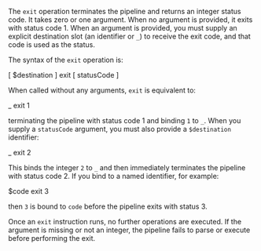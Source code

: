 The `exit` operation terminates the pipeline and returns an integer status 
code. It takes zero or one argument. When no argument is provided, it exits 
with status code 1. When an argument is provided, you must supply an explicit 
destination slot (an identifier or `_`) to receive the exit code, and that code 
is used as the status.

The syntax of the `exit` operation is:

  [ $destination ] exit [ statusCode ]

When called without any arguments, `exit` is equivalent to:

  _ exit 1

terminating the pipeline with status code 1 and binding `1` to `_`. When you 
supply a `statusCode` argument, you must also provide a `$destination` 
identifier:

  _ exit 2

This binds the integer `2` to `_` and then immediately terminates the pipeline 
with status code 2. If you bind to a named identifier, for example:

  $code exit 3

then `3` is bound to `code` before the pipeline exits with status 3.

Once an `exit` instruction runs, no further operations are executed. If the 
argument is missing or not an integer, the pipeline fails to parse or execute 
before performing the exit.
